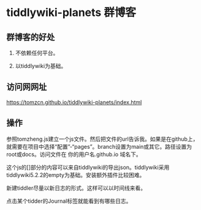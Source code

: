 # tiddlywiki-planets 群博客

## 群博客的好处

1. 不依赖任何平台。

2. 以tiddlywiki为基础。

## 访问网网址

https://tomzcn.github.io/tiddlywiki-planets/index.html

## 操作

参照tomzheng.js建立一个js文件。然后把文件的url告诉我。如果是在github上，就需要在项目中选择“配置”-“pages”。branch设置为main或其它。路径设置为root或docs。访问文件在 你的用户名.github.io 域名下。

这个js的[]部分的内容可以来自tiddlywiki的导出json。tiddlywiki采用tiddlywiki5.2.2的empty为基础。安装额外插件比较困难。

新建tiddler尽量以新日志的形式。这样可以以时间线来看。

点击某个tidder的Journal标签就能看到有哪些日志。